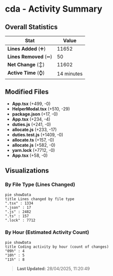 # cda - Activity Summary 

## Overall Statistics

| Stat                   | Value                                                             |
| ---------------------- | ----------------------------------------------------------------- |
| **Lines Added** (➕)   | 11652                                          |
| **Lines Removed** (➖) | 50                                        |
| **Net Change** (↕)    | 11602                |
| **Active Time** (⌚)   | 14 minutes |


## Modified Files
- **App.tsx** (+499, -0)
- **HelperModal.tsx** (+510, -29)
- **package.json** (+17, -0)
- **App.tsx** (+234, -4)
- **duties.js** (+241, -0)
- **allocate.js** (+233, -17)
- **duties.test.js** (+1409, -0)
- **allocate.ts** (+157, -0)
- **allocate.js** (+582, -0)
- **yarn.lock** (+7712, -0)
- **App.tsx** (+58, -0)

## Visualizations

### By File Type (Lines Changed)

```mermaid
pie showData
title Lines changed by file type
".tsx" : 1334
".json" : 17
".js" : 2482
".ts" : 157
".lock" : 7712
```

### By Hour (Estimated Activity Count)

```mermaid
pie showData
title Coding activity by hour (count of changes)
"09h" : 4
"10h" : 5
"11h" : 8
```


> **Last Updated:** 28/04/2025, 11:20:49